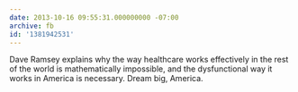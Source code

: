 ```yaml
---
date: 2013-10-16 09:55:31.000000000 -07:00
archive: fb
id: '1381942531'
---
```


Dave Ramsey explains why the way healthcare works effectively in the rest of the world is mathematically impossible, and the dysfunctional way it works in America is necessary. Dream big, America.
